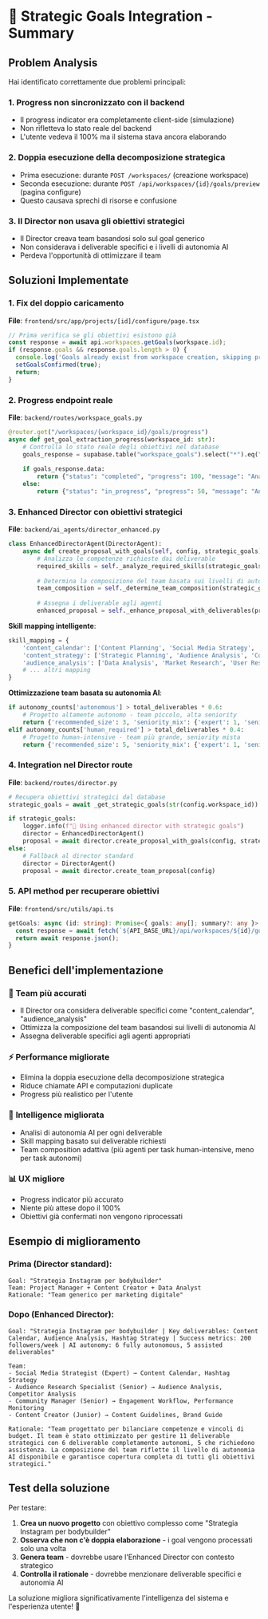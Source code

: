 # 🎯 Strategic Goals Integration - Summary

## Problem Analysis

Hai identificato correttamente due problemi principali:

### 1. **Progress non sincronizzato con il backend**
- Il progress indicator era completamente client-side (simulazione)
- Non rifletteva lo stato reale del backend
- L'utente vedeva il 100% ma il sistema stava ancora elaborando

### 2. **Doppia esecuzione della decomposizione strategica**
- Prima esecuzione: durante `POST /workspaces/` (creazione workspace)  
- Seconda esecuzione: durante `POST /api/workspaces/{id}/goals/preview` (pagina configure)
- Questo causava sprechi di risorse e confusione

### 3. **Il Director non usava gli obiettivi strategici**
- Il Director creava team basandosi solo sul goal generico
- Non considerava i deliverable specifici e i livelli di autonomia AI
- Perdeva l'opportunità di ottimizzare il team

## Soluzioni Implementate

### 1. **Fix del doppio caricamento**
**File**: `frontend/src/app/projects/[id]/configure/page.tsx`

```typescript
// Prima verifica se gli obiettivi esistono già
const response = await api.workspaces.getGoals(workspace.id);
if (response.goals && response.goals.length > 0) {
  console.log('Goals already exist from workspace creation, skipping preview');
  setGoalsConfirmed(true);
  return;
}
```

### 2. **Progress endpoint reale**
**File**: `backend/routes/workspace_goals.py`

```python
@router.get("/workspaces/{workspace_id}/goals/progress")
async def get_goal_extraction_progress(workspace_id: str):
    # Controlla lo stato reale degli obiettivi nel database
    goals_response = supabase.table("workspace_goals").select("*").eq("workspace_id", workspace_id).execute()
    
    if goals_response.data:
        return {"status": "completed", "progress": 100, "message": "Analisi completata"}
    else:
        return {"status": "in_progress", "progress": 50, "message": "Analisi in corso..."}
```

### 3. **Enhanced Director con obiettivi strategici**
**File**: `backend/ai_agents/director_enhanced.py`

```python
class EnhancedDirectorAgent(DirectorAgent):
    async def create_proposal_with_goals(self, config, strategic_goals):
        # Analizza le competenze richieste dai deliverable
        required_skills = self._analyze_required_skills(strategic_goals)
        
        # Determina la composizione del team basata sui livelli di autonomia
        team_composition = self._determine_team_composition(strategic_goals, config.budget_constraint)
        
        # Assegna i deliverable agli agenti
        enhanced_proposal = self._enhance_proposal_with_deliverables(proposal, strategic_goals)
```

**Skill mapping intelligente**:
```python
skill_mapping = {
    'content_calendar': ['Content Planning', 'Social Media Strategy', 'Scheduling'],
    'content_strategy': ['Strategic Planning', 'Audience Analysis', 'Content Marketing'],
    'audience_analysis': ['Data Analysis', 'Market Research', 'User Research'],
    # ... altri mapping
}
```

**Ottimizzazione team basata su autonomia AI**:
```python
if autonomy_counts['autonomous'] > total_deliverables * 0.6:
    # Progetto altamente autonomo - team piccolo, alta seniority
    return {'recommended_size': 3, 'seniority_mix': {'expert': 1, 'senior': 1, 'junior': 1}}
elif autonomy_counts['human_required'] > total_deliverables * 0.4:
    # Progetto human-intensive - team più grande, seniority mista
    return {'recommended_size': 5, 'seniority_mix': {'expert': 1, 'senior': 2, 'junior': 2}}
```

### 4. **Integration nel Director route**
**File**: `backend/routes/director.py`

```python
# Recupera obiettivi strategici dal database
strategic_goals = await _get_strategic_goals(str(config.workspace_id))

if strategic_goals:
    logger.info(f"🎯 Using enhanced director with strategic goals")
    director = EnhancedDirectorAgent()
    proposal = await director.create_proposal_with_goals(config, strategic_goals)
else:
    # Fallback al director standard
    director = DirectorAgent()
    proposal = await director.create_team_proposal(config)
```

### 5. **API method per recuperare obiettivi**
**File**: `frontend/src/utils/api.ts`

```typescript
getGoals: async (id: string): Promise<{ goals: any[]; summary?: any }> => {
  const response = await fetch(`${API_BASE_URL}/api/workspaces/${id}/goals`);
  return await response.json();
}
```

## Benefici dell'implementazione

### 🎯 **Team più accurati**
- Il Director ora considera deliverable specifici come "content_calendar", "audience_analysis"
- Ottimizza la composizione del team basandosi sui livelli di autonomia AI
- Assegna deliverable specifici agli agenti appropriati

### ⚡ **Performance migliorate**
- Elimina la doppia esecuzione della decomposizione strategica
- Riduce chiamate API e computazioni duplicate
- Progress più realistico per l'utente

### 🧠 **Intelligence migliorata**
- Analisi di autonomia AI per ogni deliverable
- Skill mapping basato sui deliverable richiesti
- Team composition adattiva (più agenti per task human-intensive, meno per task autonomi)

### 📊 **UX migliore**
- Progress indicator più accurato
- Niente più attese dopo il 100%
- Obiettivi già confermati non vengono riprocessati

## Esempio di miglioramento

### Prima (Director standard):
```
Goal: "Strategia Instagram per bodybuilder"
Team: Project Manager + Content Creator + Data Analyst
Rationale: "Team generico per marketing digitale"
```

### Dopo (Enhanced Director):
```
Goal: "Strategia Instagram per bodybuilder | Key deliverables: Content Calendar, Audience Analysis, Hashtag Strategy | Success metrics: 200 followers/week | AI autonomy: 6 fully autonomous, 5 assisted deliverables"

Team: 
- Social Media Strategist (Expert) → Content Calendar, Hashtag Strategy
- Audience Research Specialist (Senior) → Audience Analysis, Competitor Analysis  
- Community Manager (Senior) → Engagement Workflow, Performance Monitoring
- Content Creator (Junior) → Content Guidelines, Brand Guide

Rationale: "Team progettato per bilanciare competenze e vincoli di budget. Il team è stato ottimizzato per gestire 11 deliverable strategici con 6 deliverable completamente autonomi, 5 che richiedono assistenza. La composizione del team riflette il livello di autonomia AI disponibile e garantisce copertura completa di tutti gli obiettivi strategici."
```

## Test della soluzione

Per testare:

1. **Crea un nuovo progetto** con obiettivo complesso come "Strategia Instagram per bodybuilder"
2. **Osserva che non c'è doppia elaborazione** - i goal vengono processati solo una volta
3. **Genera team** - dovrebbe usare l'Enhanced Director con contesto strategico
4. **Controlla il rationale** - dovrebbe menzionare deliverable specifici e autonomia AI

La soluzione migliora significativamente l'intelligenza del sistema e l'esperienza utente! 🚀